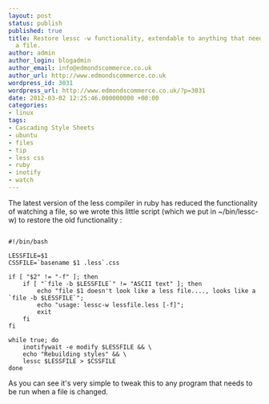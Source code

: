 ```yaml
---
layout: post
status: publish
published: true
title: Restore lessc -w functionality, extendable to anything that needs to watch
  a file.
author: admin
author_login: blogadmin
author_email: info@edmondscommerce.co.uk
author_url: http://www.edmondscommerce.co.uk
wordpress_id: 3031
wordpress_url: http://www.edmondscommerce.co.uk/?p=3031
date: 2012-03-02 12:25:46.000000000 +00:00
categories:
- linux
tags:
- Cascading Style Sheets
- ubuntu
- files
- tip
- less css
- ruby
- inotify
- watch
---
```

The latest version of the less compiler in ruby has reduced the functionality of watching a file, so we wrote this little script (which we put in ~/bin/lessc-w) to restore the old functionality :

```

#!/bin/bash

LESSFILE=$1
CSSFILE=`basename $1 .less`.css

if [ "$2" != "-f" ]; then
    if [ "`file -b $LESSFILE`" != "ASCII text" ]; then
        echo "file $1 doesn't look like a less file...., looks like a `file -b $LESSFILE`";
        echo "usage: lessc-w lessfile.less [-f]";
        exit
    fi
fi

while true; do
    inotifywait -e modify $LESSFILE && \
    echo "Rebuilding styles" && \
    lessc $LESSFILE > $CSSFILE
done

```

As you can see it's very simple to tweak this to any program that needs to be run when a file is changed.
